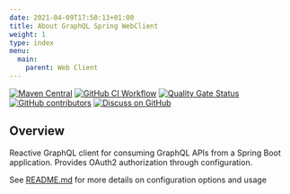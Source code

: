 ```yaml
---
date: 2021-04-09T17:50:13+01:00
title: About GraphQL Spring WebClient
weight: 1
type: index
menu:
  main:
    parent: Web Client
---
```


[![Maven Central](https://img.shields.io/maven-central/v/com.graphql-java-kickstart/graphql-webclient-spring-boot-starter.svg)](https://maven-badges.herokuapp.com/maven-central/com.graphql-java-kickstart/graphql-webclient-spring-boot-starter)
[![GitHub CI Workflow](https://github.com/graphql-java-kickstart/graphql-spring-webclient/actions/workflows/snapshot.yml/badge.svg?branch=master)](https://github.com/graphql-java-kickstart/graphql-spring-webclient/actions/workflows/snapshot.yml?query=branch%3Amaster)
[![Quality Gate Status](https://sonarcloud.io/api/project_badges/measure?project=graphql-java-kickstart_graphql-spring-webclient&metric=alert_status)](https://sonarcloud.io/dashboard?id=graphql-java-kickstart_graphql-spring-webclient)
[![GitHub contributors](https://img.shields.io/github/contributors/graphql-java-kickstart/graphql-spring-webclient)](https://github.com/graphql-java-kickstart/graphql-spring-webclient/graphs/contributors)
[![Discuss on GitHub](https://img.shields.io/badge/GitHub-discuss-orange)](https://github.com/graphql-java-kickstart/graphql-spring-webclient/discussions)

## Overview

Reactive GraphQL client for consuming GraphQL APIs from a Spring Boot application. Provides OAuth2 authorization through configuration.

See [README.md](https://github.com/graphql-java-kickstart/graphql-spring-webclient) for more details on configuration options and usage